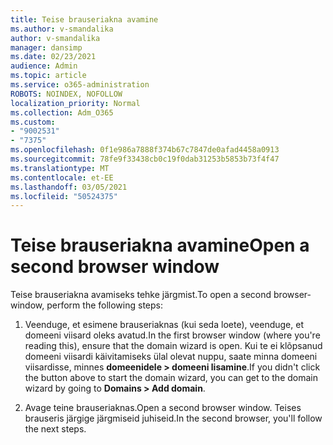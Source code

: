 ```yaml
---
title: Teise brauseriakna avamine
ms.author: v-smandalika
author: v-smandalika
manager: dansimp
ms.date: 02/23/2021
audience: Admin
ms.topic: article
ms.service: o365-administration
ROBOTS: NOINDEX, NOFOLLOW
localization_priority: Normal
ms.collection: Adm_O365
ms.custom:
- "9002531"
- "7375"
ms.openlocfilehash: 0f1e986a7888f374b67c7847de0afad4458a0913
ms.sourcegitcommit: 78fe9f33438cb0c19f0dab31253b5853b73f4f47
ms.translationtype: MT
ms.contentlocale: et-EE
ms.lasthandoff: 03/05/2021
ms.locfileid: "50524375"
---
```

# <a name="open-a-second-browser-window"></a><span data-ttu-id="8ac8b-102">Teise brauseriakna avamine</span><span class="sxs-lookup"><span data-stu-id="8ac8b-102">Open a second browser window</span></span>

<span data-ttu-id="8ac8b-103">Teise brauseriakna avamiseks tehke järgmist.</span><span class="sxs-lookup"><span data-stu-id="8ac8b-103">To open a second browser-window, perform the following steps:</span></span>

1. <span data-ttu-id="8ac8b-104">Veenduge, et esimene brauseriaknas (kui seda loete), veenduge, et domeeni viisard oleks avatud.</span><span class="sxs-lookup"><span data-stu-id="8ac8b-104">In the first browser window (where you're reading this), ensure that the domain wizard is open.</span></span> <span data-ttu-id="8ac8b-105">Kui te ei klõpsanud domeeni viisardi käivitamiseks ülal olevat nuppu, saate minna domeeni viisardisse, minnes **domeenidele > domeeni lisamine**.</span><span class="sxs-lookup"><span data-stu-id="8ac8b-105">If you didn't click the button above to start the domain wizard, you can get to the domain wizard by going to **Domains > Add domain**.</span></span>

2. <span data-ttu-id="8ac8b-106">Avage teine brauseriaknas.</span><span class="sxs-lookup"><span data-stu-id="8ac8b-106">Open a second browser window.</span></span> <span data-ttu-id="8ac8b-107">Teises brauseris järgige järgmiseid juhiseid.</span><span class="sxs-lookup"><span data-stu-id="8ac8b-107">In the second browser, you'll follow the next steps.</span></span>

